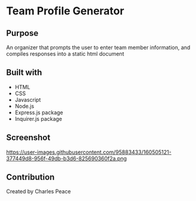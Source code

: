 # Team Profile Generator

## Purpose
An organizer that prompts the user to enter team member information, and compiles responses into a static html document

## Built with
* HTML
* CSS
* Javascript
* Node.js
* Express.js package
* Inquirer.js package

## Screenshot
https://user-images.githubusercontent.com/95883433/160505121-377449d8-956f-49db-b3d6-825690360f2a.png

## Contribution
Created by Charles Peace